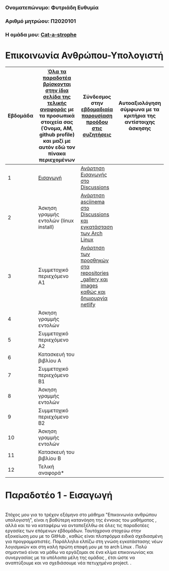 ### Ονοματεπώνυμο: Φυτριάδη Ευθυμία
### Αριθμό μητρώου: Π2020101
### Η ομάδα μου: [Cat-a-strophe](https://github.com/Cat-a-strophe)

# Επικοινωνία Ανθρώπου-Υπολογιστή


| Εβδομάδα | [Όλα τα παραδοτέα βρίσκονται στην ίδια σελίδα της τελικής αναφοράς](https://courses-ionio.github.io/help/deliverables/) με τα προσωπικά στοιχεία σας (Όνομα, ΑΜ, github profile) και μαζί με αυτόν εδώ τον πίνακα περιεχομένων | Σύνδεσμος στην [εβδομαδιαία παρουσίαση προόδου στις συζητήσεις](https://github.com/courses-ionio/help/discussions/categories/show-and-tell) | Αυτοαξιολόγηση σύμφωνα με τα κριτήρια της αντίστοιχης άσκησης |
| --- | --- | --- | --- |
| 1 |  [Εισαγωγή](https://github.com/p20fytr/hci/tree/2020101/projects/2020101) | [Ανάρτηση Εισαγωγής στο Discussions](https://github.com/courses-ionio/help/discussions/956) | |
| 2 | Άσκηση γραμμής εντολών (linux install)|[Ανάρτηση asciinema στο Discussions και εγκατάσταση των Arch Linux](https://github.com/courses-ionio/help/discussions/1132) | |
| 3 | Συμμετοχικό περιεχόμενο A1 |[Ανάρτηση των προσθηκών στα repositories _gallery και images καθώς και δημιουργία netlify](https://github.com/courses-ionio/help/discussions/1278)| |
| 4 | Άσκηση γραμμής εντολών| | |
| 5 | Συμμετοχικό περιεχόμενο A2 | | |
| 6 | Κατασκευή του βιβλίου Α | | |
| 7 | Συμμετοχικό περιεχόμενο B1 | | |
| 8 | Άσκηση γραμμής εντολών | | |
| 9 | Συμμετοχικό περιεχόμενο B2 | | |
| 10 | Άσκηση γραμμής εντολών | | |
| 11 | Κατασκευή του βιβλίου Β | | |
| 12 | Τελική αναφορά* | | |

# Παραδοτέο 1 - Eισαγωγή
<br>
Στόχος μου για το τρέχον εξάμηνο στο μάθημα "Επικοινωνία ανθρώπου υπολογιστή", είναι η βαθύτερη κατανόηση της έννοιας του μαθήματος , αλλά και το να καταφέρω να ανταπεξέλθω σε όλες τις παραδοτέες εργασίες των επόμενων εβδομάδων. Ταυτόχρονα στοχεύω στην εξοικείωση μου με το GitHub , καθώς είναι πλατφόρμα ειδικά σχεδιασμένη για προγραμματιστές. Παράλληλα ελπίζω στη γνώση εγκατάστασης νέων λογισμικών και στη καλή πρώτη επαφή μου με τα arch Linux . Πολύ σημαντικό είναι να μάθω να εργάζομαι σε ένα κλίμα επικοινωνίας και συνεργασίας με τα υπόλοιπα μέλη της ομάδας , έτσι ώστε να αναπτύξουμε και να σχεδιάσουμε νέα πετυχημένα project. .

